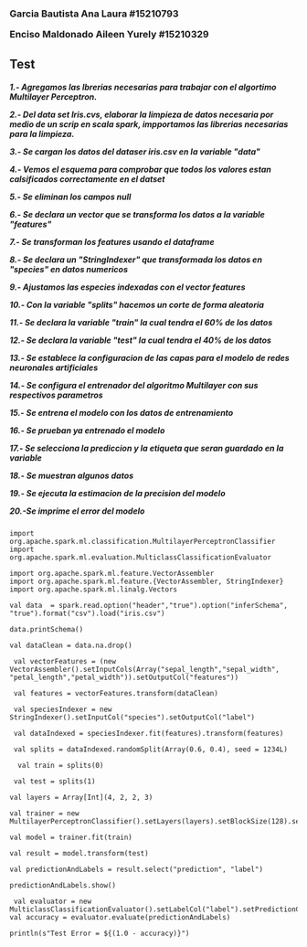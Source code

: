  
<H3 aling="center">

 Garcia Bautista Ana Laura #15210793
 
 Enciso Maldonado Aileen Yurely #15210329</H3>
 
 <H2> Test </H2>
 
 <H5 aling="center">
  
1.- Agregamos las lbrerias necesarias para trabajar con el algortimo Multilayer Perceptron.

2.- Del data set Iris.cvs, elaborar la limpieza de datos necesaria por medio de un scrip en scala spark, impportamos las librerias necesarias para la limpieza.

3.- Se cargan los datos del dataser iris.csv en la variable "data"

4.- Vemos el esquema para comprobar que todos los valores estan calsificados correctamente en el datset

5.- Se eliminan los campos null 

6.- Se declara un vector que se transforma los datos a la variable "features"

7.- Se transforman los features usando el dataframe

8.- Se declara un "StringIndexer" que transformada los datos en "species" en datos numericos 

9.- Ajustamos las especies indexadas con el vector features

10.- Con la variable "splits" hacemos un corte de forma aleatoria

11.- Se declara la variable "train" la cual tendra el 60% de los datos

12.- Se declara la variable "test" la cual tendra el 40% de los datos

13.- Se establece la configuracion de las capas para el modelo de redes neuronales artificiales

14.- Se configura el entrenador del algoritmo Multilayer con sus respectivos parametros

15.- Se entrena el modelo con los datos de entrenamiento

16.- Se prueban ya entrenado el modelo

17.- Se selecciona la prediccion y la etiqueta que seran guardado en la variable 

18.- Se muestran algunos datos 

19.- Se ejecuta la estimacion de la precision del modelo

20.-Se imprime el error del modelo</H5>

    import org.apache.spark.ml.classification.MultilayerPerceptronClassifier
    import org.apache.spark.ml.evaluation.MulticlassClassificationEvaluator

    import org.apache.spark.ml.feature.VectorAssembler
    import org.apache.spark.ml.feature.{VectorAssembler, StringIndexer}
    import org.apache.spark.ml.linalg.Vectors

    val data  = spark.read.option("header","true").option("inferSchema", "true").format("csv").load("iris.csv")

    data.printSchema()

    val dataClean = data.na.drop()

     val vectorFeatures = (new VectorAssembler().setInputCols(Array("sepal_length","sepal_width", "petal_length","petal_width")).setOutputCol("features"))

     val features = vectorFeatures.transform(dataClean)

     val speciesIndexer = new StringIndexer().setInputCol("species").setOutputCol("label")

     val dataIndexed = speciesIndexer.fit(features).transform(features)

     val splits = dataIndexed.randomSplit(Array(0.6, 0.4), seed = 1234L)

      val train = splits(0)
 
     val test = splits(1)

    val layers = Array[Int](4, 2, 2, 3)

    val trainer = new MultilayerPerceptronClassifier().setLayers(layers).setBlockSize(128).setSeed(1234L).setMaxIter(100)

    val model = trainer.fit(train)

    val result = model.transform(test)

    val predictionAndLabels = result.select("prediction", "label")

    predictionAndLabels.show()

     val evaluator = new MulticlassClassificationEvaluator().setLabelCol("label").setPredictionCol("prediction").setMetricName("accuracy")
    val accuracy = evaluator.evaluate(predictionAndLabels)

    println(s"Test Error = ${(1.0 - accuracy)}")
